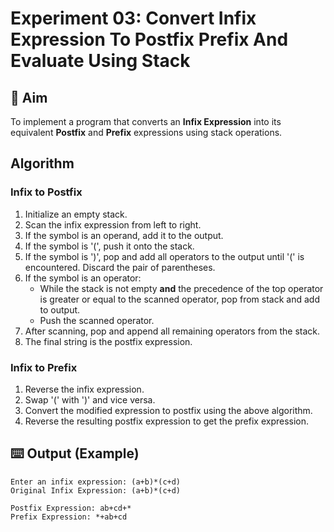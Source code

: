# Experiment 03: Convert Infix Expression To Postfix Prefix And Evaluate Using Stack

## 🎯 Aim

To implement a program that converts an **Infix Expression** into its equivalent **Postfix** and **Prefix** expressions using stack operations.

## Algorithm

### Infix to Postfix

1. Initialize an empty stack.
2. Scan the infix expression from left to right.
3. If the symbol is an operand, add it to the output.
4. If the symbol is '(', push it onto the stack.
5. If the symbol is ')', pop and add all operators to the output until '(' is encountered. Discard the pair of parentheses.
6. If the symbol is an operator:
   - While the stack is not empty **and** the precedence of the top operator is greater or equal to the scanned operator, pop from stack and add to output.
   - Push the scanned operator.
7. After scanning, pop and append all remaining operators from the stack.
8. The final string is the postfix expression.

### Infix to Prefix

1. Reverse the infix expression.
2. Swap '(' with ')' and vice versa.
3. Convert the modified expression to postfix using the above algorithm.
4. Reverse the resulting postfix expression to get the prefix expression.

## ⌨️ Output (Example)

```
Enter an infix expression: (a+b)*(c+d)
Original Infix Expression: (a+b)*(c+d)

Postfix Expression: ab+cd+*
Prefix Expression: *+ab+cd
```
